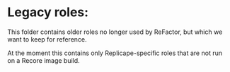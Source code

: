 # Legacy roles:

This folder contains older roles no longer used by ReFactor, but which we want to keep for reference.

At the moment this contains only Replicape-specific roles that are not run on a Recore image build.